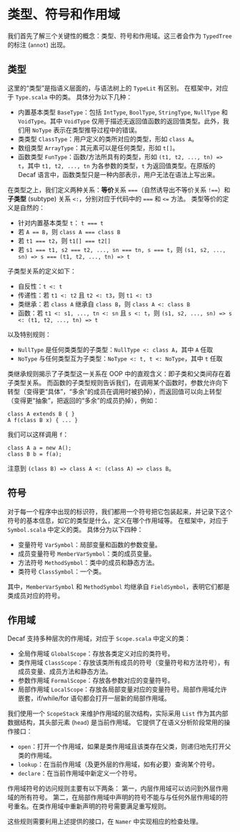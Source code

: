 # 类型、符号和作用域

我们首先了解三个关键性的概念：类型、符号和作用域。这三者会作为 `TypedTree` 的标注 (`annot`) 出现。

## 类型

这里的“类型”是指语义层面的，与语法树上的 `TypeLit` 有区别。
在框架中，对应于 `Type.scala` 中的类。
具体分为以下几种：

- 内置基本类型 `BaseType`：包括 `IntType`, `BoolType`, `StringType`, `NullType` 和 `VoidType`。其中 `VoidType` 仅用于描述无返回值函数的返回值类型。此外，我们用 `NoType` 表示在类型推导过程中的错误。
- 类类型 `ClassType`：用户定义的类所对应的类型，形如 `class A`。
- 数组类型 `ArrayType`：其元素可以是任何类型，形如 `t[]`。
- 函数类型 `FunType`：函数/方法所具有的类型，形如 `(t1, t2, ..., tn) => t`，其中 `t1, t2, ..., tn` 为各参数的类型，`t` 为返回值类型。在原版的 Decaf 语言中，函数类型只是一种内部表示，用户无法在语法上写出来。

在类型之上，我们定义两种关系：**等价**关系 `===`（自然诱导出不等价关系 `!==`）和**子类型** (subtype) 关系 `<:`，分别对应于代码中的 `===` 和 `<=` 方法。
类型等价的定义是自然的：

- 针对内置基本类型 `t`： `t === t`
- 若 `A == B`，则 `class A === class B`
- 若 `t1 === t2`，则 `t1[] === t2[]`
- 若 `s1 === t1, s2 === t2, ..., sn === tn, s === t`，则 `(s1, s2, ..., sn) => s === (t1, t2, ..., tn) => t`

子类型关系的定义如下：

- 自反性：`t <: t`
- 传递性：若 `t1 <: t2` 且 `t2 <: t3`，则 `t1 <: t3`
- 类继承：若 `class A` 继承自 `class B`，则 `class A <: class B`
- 函数：若 `t1 <: s1, ..., tn <: sn` 且 `s <: t`，则 `(s1, s2, ..., sn) => s <: (t1, t2, ..., tn) => t`

以及特别规则：

- `NullType` 是任何类类型的子类型：`NullType <: class A`，其中 `A` 任取
- `NoType` 与任何类型互为子类型：`NoType <: t, t <: NoType`，其中 `t` 任取

类继承规则揭示了子类型这一关系在 OOP 中的直观含义：即子类和父类间存在着子类型关系。
而函数的子类型规则告诉我们，在调用某个函数时，参数允许向下转型（变得更“具体”，“多余”的成员在调用时被扔掉），而返回值可以向上转型（变得更“抽象”，把返回的“多余”的成员扔掉），例如：

```decaf
class A extends B { }
A f(class B x) { ... }
```

我们可以这样调用 `f`：

```decaf
class A a = new A();
class B b = f(a);
```

注意到 `(class B) => class A <: (class A) => class B`。

## 符号

对于每一个程序中出现的标识符，我们都用一个符号把它包装起来，并记录下这个符号的基本信息，如它的类型是什么，定义在哪个作用域等。
在框架中，对应于 `Symbol.scala` 中定义的类。
具体分为以下四种：

- 变量符号 `VarSymbol`：局部变量和函数的参数变量。
- 成员变量符号 `MemberVarSymbol`：类的成员变量。
- 方法符号 `MethodSymbol`：类中的成员和静态方法。
- 类符号 `ClassSymbol`：一个类。

其中，`MemberVarSymbol` 和 `MethodSymbol` 均继承自 `FieldSymbol`，表明它们都是类成员对应的符号。

## 作用域

Decaf 支持多种层次的作用域，对应于 `Scope.scala` 中定义的类：

- 全局作用域 `GlobalScope`：存放各类定义对应的类符号。
- 类作用域 `ClassScope`：存放该类所有成员的符号（变量符号和方法符号），有成员变量、成员方法和静态方法。
- 参数作用域 `FormalScope`：存放各参数对应的变量符号。
- 局部作用域 `LocalScope`：存放各局部变量对应的变量符号。局部作用域允许嵌套，if/while/for 语句都会打开一层新的局部作用域。

我们使用一个 `ScopeStack` 来维护作用域的层次结构，实际采用 `List` 作为其内部数据结构，其头部元素 (`head`) 是当前作用域。
它提供了在语义分析阶段常用的操作接口：

- `open`：打开一个作用域，如果是类作用域且该类存在父类，则递归地先打开父类的作用域。
- `lookup`：在当前作用域（及更外层的作用域，如有必要）查询某个符号。
- `declare`：在当前作用域中新定义一个符号。

作用域符号的访问规则主要有以下两条：
第一，内层作用域可以访问到外层作用域的所有符号。
第二，在局部作用域中声明的符号不能与与任何外层作用域的符号重名。在类作用域中重新声明的符号需要满足重写规则。

这些规则需要利用上述提供的接口，在 `Namer` 中实现相应的检查处理。
